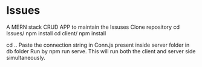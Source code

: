 # Issues
A MERN stack CRUD APP to maintain the Issuses
Clone repository
cd Issues/ npm install
cd client/ npm install

cd .. 
Paste the connection string in Conn.js present inside server folder in db folder
Run by npm run serve. This will run both the client and server side simultaneously.

